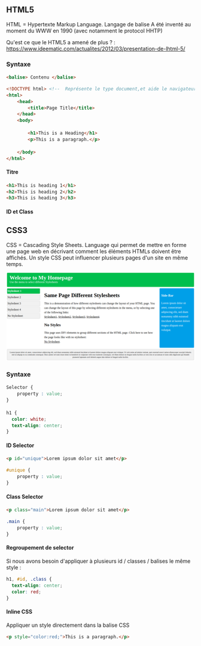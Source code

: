 ## HTML5
HTML = Hypertexte Markup Language. Langage de balise 
A été inventé au moment du WWW en 1990 (avec notamment le protocol HHTP)

Qu'est ce que le HTML5 a amené de plus ? : https://www.ideematic.com/actualites/2012/03/presentation-de-lhtml-5/

### Syntaxe
```html
<balise> Contenu </balise>
```
```html
<!DOCTYPE html> <!--  Représente le type document,et aide le navigateur à afficher la page correctement -->
<html>
    <head>
        <title>Page Title</title>
    </head>
    <body>

        <h1>This is a Heading</h1>
        <p>This is a paragraph.</p>

    </body>
</html>
```
#### Titre
```html
<h1>This is heading 1</h1>
<h2>This is heading 2</h2>
<h3>This is heading 3</h3>
```
#### ID et Class


## CSS3
CSS = Cascading Style Sheets. 
Language qui permet de mettre en forme une page web en décrivant comment les éléments HTMLs doivent être affichés.
Un style CSS peut influencer plusieurs pages d'un site en même temps.

<img src="css-overview.png"
     alt="css example"/>

### Syntaxe
```css
Selector {
    property : value;
}

h1 {
  color: white;
  text-align: center;
}
```
#### ID Selector
```html
<p id="unique">Lorem ipsum dolor sit amet</p>
```
```css
#unique {
    property : value;
}
```
#### Class Selector
```html
<p class="main">Lorem ipsum dolor sit amet</p>
```
```css
.main {
    property : value;
}
```
#### Regroupement de selector
Si nous avons besoin d'appliquer à plusieurs id / classes / balises le même style :
```css
h1, #id, .class {
  text-align: center;
  color: red;
}
```
#### Inline CSS
Appliquer un style directement dans la balise CSS
```html
<p style="color:red;">This is a paragraph.</p>
```

